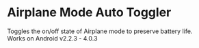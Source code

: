Airplane Mode Auto Toggler
==========================

Toggles the on/off state of Airplane mode to preserve battery life.  
Works on Android v2.2.3 - 4.0.3